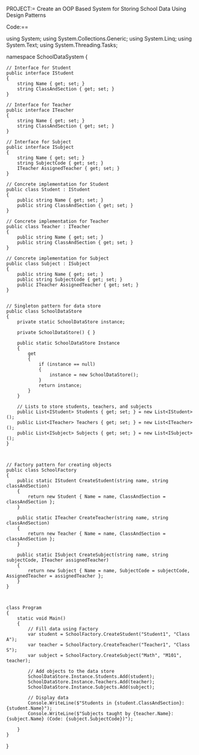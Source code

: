 PROJECT:= Create an OOP Based System for Storing School Data Using Design Patterns

Code:==

using System;
using System.Collections.Generic;
using System.Linq;
using System.Text;
using System.Threading.Tasks;

namespace SchoolDataSystem
{

    // Interface for Student
    public interface IStudent
    {
        string Name { get; set; }
        string ClassAndSection { get; set; }
    }

    // Interface for Teacher
    public interface ITeacher
    {
        string Name { get; set; }
        string ClassAndSection { get; set; }
    }

    // Interface for Subject
    public interface ISubject
    {
        string Name { get; set; }
        string SubjectCode { get; set; }
        ITeacher AssignedTeacher { get; set; }
    }

    // Concrete implementation for Student
    public class Student : IStudent
    {
        public string Name { get; set; }
        public string ClassAndSection { get; set; }
    }

    // Concrete implementation for Teacher
    public class Teacher : ITeacher
    {
        public string Name { get; set; }
        public string ClassAndSection { get; set; }
    }

    // Concrete implementation for Subject
    public class Subject : ISubject
    {
        public string Name { get; set; }
        public string SubjectCode { get; set; }
        public ITeacher AssignedTeacher { get; set; }
    }


    // Singleton pattern for data store
    public class SchoolDataStore
    {
        private static SchoolDataStore instance;

        private SchoolDataStore() { }

        public static SchoolDataStore Instance
        {
            get
            {
                if (instance == null)
                {
                    instance = new SchoolDataStore();
                }
                return instance;
            }
        }

        // Lists to store students, teachers, and subjects
        public List<IStudent> Students { get; set; } = new List<IStudent>();
        public List<ITeacher> Teachers { get; set; } = new List<ITeacher>();
        public List<ISubject> Subjects { get; set; } = new List<ISubject>();
    }



    // Factory pattern for creating objects
    public class SchoolFactory
    {
        public static IStudent CreateStudent(string name, string classAndSection)
        {
            return new Student { Name = name, ClassAndSection = classAndSection };
        }

        public static ITeacher CreateTeacher(string name, string classAndSection)
        {
            return new Teacher { Name = name, ClassAndSection = classAndSection };
        }

        public static ISubject CreateSubject(string name, string subjectCode, ITeacher assignedTeacher)
        {
            return new Subject { Name = name, SubjectCode = subjectCode, AssignedTeacher = assignedTeacher };
        }
    }



    class Program
    {
        static void Main()
        {
            // Fill data using Factory
            var student = SchoolFactory.CreateStudent("Student1", "Class A");
            var teacher = SchoolFactory.CreateTeacher("Teacher1", "Class S");
            var subject = SchoolFactory.CreateSubject("Math", "M101", teacher);

            // Add objects to the data store
            SchoolDataStore.Instance.Students.Add(student);
            SchoolDataStore.Instance.Teachers.Add(teacher);
            SchoolDataStore.Instance.Subjects.Add(subject);

            // Display data
            Console.WriteLine($"Students in {student.ClassAndSection}: {student.Name}");
            Console.WriteLine($"Subjects taught by {teacher.Name}: {subject.Name} (Code: {subject.SubjectCode})");

        }
    }
}




